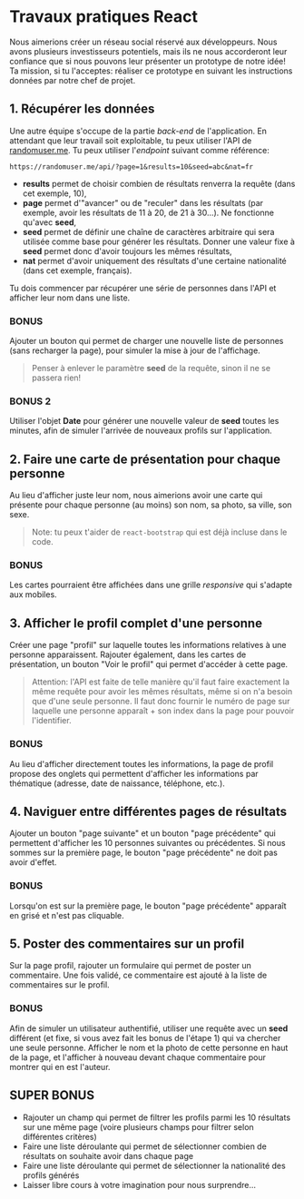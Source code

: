 # Travaux pratiques React

Nous aimerions créer un réseau social réservé aux développeurs. Nous avons plusieurs investisseurs potentiels, mais ils ne nous accorderont leur confiance que si nous pouvons leur présenter un prototype de notre idée! Ta mission, si tu l'acceptes: réaliser ce prototype en suivant les instructions données par notre chef de projet.

## 1. Récupérer les données

Une autre équipe s'occupe de la partie _back-end_ de l'application. En attendant que leur travail soit exploitable, tu peux utiliser l'API de [randomuser.me](https://randomuser.me/documentation). Tu peux utiliser l'_endpoint_ suivant comme référence:

`https://randomuser.me/api/?page=1&results=10&seed=abc&nat=fr`

- **results** permet de choisir combien de résultats renverra la requête (dans cet exemple, 10),
- **page** permet d'"avancer" ou de "reculer" dans les résultats (par exemple, avoir les résultats de 11 à 20, de 21 à 30...). Ne fonctionne qu'avec **seed**,
- **seed** permet de définir une chaîne de caractères arbitraire qui sera utilisée comme base pour générer les résultats. Donner une valeur fixe à **seed** permet donc d'avoir toujours les mêmes résultats,
- **nat** permet d'avoir uniquement des résultats d'une certaine nationalité (dans cet exemple, français).

Tu dois commencer par récupérer une série de personnes dans l'API et afficher leur nom dans une liste.

### BONUS

Ajouter un bouton qui permet de charger une nouvelle liste de personnes (sans recharger la page), pour simuler la mise à jour de l'affichage. 

> Penser à enlever le paramètre **seed** de la requête, sinon il ne se passera rien!

### BONUS 2

Utiliser l'objet **Date** pour générer une nouvelle valeur de **seed** toutes les minutes, afin de simuler l'arrivée de nouveaux profils sur l'application.

## 2. Faire une carte de présentation pour chaque personne

Au lieu d'afficher juste leur nom, nous aimerions avoir une carte qui présente pour chaque personne (au moins) son nom, sa photo, sa ville, son sexe.

> Note: tu peux t'aider de `react-bootstrap` qui est déjà incluse dans le code.

### BONUS

Les cartes pourraient être affichées dans une grille _responsive_ qui s'adapte aux mobiles.

## 3. Afficher le profil complet d'une personne

Créer une page "profil" sur laquelle toutes les informations relatives à une personne apparaissent. Rajouter également, dans les cartes de présentation, un bouton "Voir le profil" qui permet d'accéder à cette page.

> Attention: l'API est faite de telle manière qu'il faut faire exactement la même requête pour avoir les mêmes résultats, même si on n'a besoin que d'une seule personne. Il faut donc fournir le numéro de page sur laquelle une personne apparaît + son index dans la page pour pouvoir l'identifier.

### BONUS

Au lieu d'afficher directement toutes les informations, la page de profil propose des onglets qui permettent d'afficher les informations par thématique (adresse, date de naissance, téléphone, etc.).

## 4. Naviguer entre différentes pages de résultats

Ajouter un bouton "page suivante" et un bouton "page précédente" qui permettent d'afficher les 10 personnes suivantes ou précédentes. Si nous sommes sur la première page, le bouton "page précédente" ne doit pas avoir d'effet.

### BONUS

Lorsqu'on est sur la première page, le bouton "page précédente" apparaît en grisé et n'est pas cliquable.

## 5. Poster des commentaires sur un profil

Sur la page profil, rajouter un formulaire qui permet de poster un commentaire. Une fois validé, ce commentaire est ajouté à la liste de commentaires sur le profil.

### BONUS

Afin de simuler un utilisateur authentifié, utiliser une requête avec un **seed** différent (et fixe, si vous avez fait les bonus de l'étape 1) qui va chercher une seule personne. Afficher le nom et la photo de cette personne en haut de la page, et l'afficher à nouveau devant chaque commentaire pour montrer qui en est l'auteur.

## SUPER BONUS

- Rajouter un champ qui permet de filtrer les profils parmi les 10 résultats sur une même page (voire plusieurs champs pour filtrer selon différentes critères)
- Faire une liste déroulante qui permet de sélectionner combien de résultats on souhaite avoir dans chaque page
- Faire une liste déroulante qui permet de sélectionner la nationalité des profils générés
- Laisser libre cours à votre imagination pour nous surprendre...
